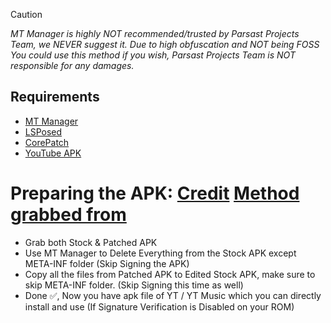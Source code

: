 > [!CAUTION]
> _MT Manager is highly NOT recommended/trusted by Parsast Projects Team, we NEVER suggest it. Due to high obfuscation and NOT being FOSS You could use this method if you wish, Parsast Projects Team is NOT responsible for any damages._

## Requirements

* [MT Manager](mt2.cn)
* [LSPosed](https://github.com/JingMatrix/LSPosed)
* [CorePatch](https://github.com/LSPosed/CorePatch)
* [YouTube APK](https://www.apkmirror.com/apk/google-inc/youtube)

# Preparing the APK: [Credit](https://github.com/selfmusing) [Method grabbed from](https://t.me/revanced_extended_chat/375946)

* Grab both Stock & Patched APK
* Use MT Manager to Delete Everything from the Stock APK except META-INF folder (Skip Signing the APK)
* Copy all the files from Patched APK to Edited Stock APK, make sure to skip META-INF folder. (Skip Signing this time as well)
* Done ✅, Now you have apk file of YT / YT Music which you can directly install and use (If Signature Verification is Disabled on your ROM)
